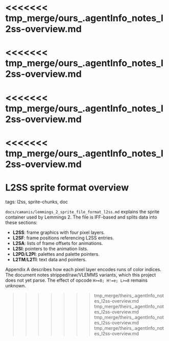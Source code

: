 <<<<<<< tmp_merge/ours_.agentInfo_notes_l2ss-overview.md
=======
<<<<<<< tmp_merge/ours_.agentInfo_notes_l2ss-overview.md
=======
<<<<<<< tmp_merge/ours_.agentInfo_notes_l2ss-overview.md
=======
<<<<<<< tmp_merge/ours_.agentInfo_notes_l2ss-overview.md
=======
# L2SS sprite format overview

tags: l2ss, sprite-chunks, doc

`docs/camanis/lemmings_2_sprite_file_format_l2ss.md` explains the sprite container used by Lemmings 2. The file is IFF-based and splits data into these sections:
- **L2SS**: frame graphics with four pixel layers.
- **L2SF**: frame positions referencing L2SS entries.
- **L2SA**: lists of frame offsets for animations.
- **L2SI**: pointers to the animation lists.
- **L2PD**/**L2PI**: palettes and palette pointers.
- **L2TM**/**L2TI**: text data and pointers.

Appendix A describes how each pixel layer encodes runs of color indices. The document notes stripped/raw/VLEMMS variants, which this project does not yet parse. The effect of opcode `H>=8; H!=e; L>=8` remains unknown.

>>>>>>> tmp_merge/theirs_.agentInfo_notes_l2ss-overview.md
>>>>>>> tmp_merge/theirs_.agentInfo_notes_l2ss-overview.md
>>>>>>> tmp_merge/theirs_.agentInfo_notes_l2ss-overview.md
>>>>>>> tmp_merge/theirs_.agentInfo_notes_l2ss-overview.md
